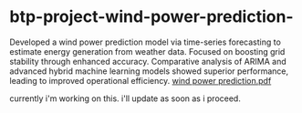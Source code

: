# btp-project-wind-power-prediction-
Developed a wind power prediction model via time-series forecasting to estimate energy generation from weather data. Focused on boosting grid stability through enhanced accuracy. Comparative analysis of ARIMA and advanced hybrid machine learning models showed superior performance, leading to improved operational efficiency.
[wind power prediction.pdf](https://github.com/user-attachments/files/23046851/wind.power.prediction.pdf)

currently i'm working on this. i'll update as soon as i proceed.
